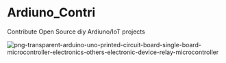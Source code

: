 # Ardiuno_Contri
Contribute Open Source diy Ardiuno/IoT projects

![png-transparent-arduino-uno-printed-circuit-board-single-board-microcontroller-electronics-others-electronic-device-relay-microcontroller](https://user-images.githubusercontent.com/64547645/197798344-2c804085-6a78-41ee-a363-b9df4c5cb4a8.png)
